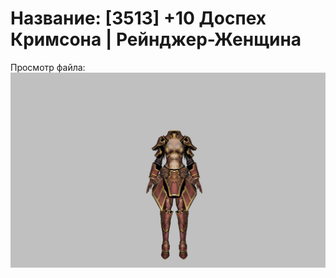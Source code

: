 # Название: [3513] +10 Доспех Кримсона | Рейнджер-Женщина

Просмотр файла:
![p030010.png](p030010.png)